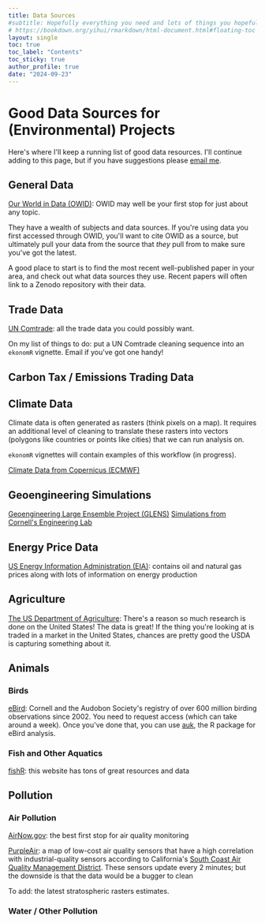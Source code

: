 ```yaml
---
title: Data Sources
#subtitle: Hopefully everything you need and lots of things you hopefully won't
# https://bookdown.org/yihui/rmarkdown/html-document.html#floating-toc
layout: single
toc: true
toc_label: "Contents"
toc_sticky: true
author_profile: true
date: "2024-09-23"
---
```


# Good Data Sources for (Environmental) Projects

Here's where I'll keep a running list of good data resources. I'll continue adding to this page, but if you have suggestions please [email me](mailto:j.stallman@yale.edu).

## General Data

[Our World in Data (OWID)](https://ourworldindata.org/): OWID may well be your first stop for just about any topic. 

They have a wealth of subjects and data sources. If you're using data you first accessed through OWID, you'll want to cite OWID as a source, but ultimately pull your data from the source that *they* pull from to make sure you've got the latest.

A good place to start is to find the most recent well-published paper in your area, and check out what data sources they use. Recent papers will often link to a Zenodo repository with their data.

## Trade Data

[UN Comtrade](https://comtradeplus.un.org/): all the trade data you could possibly want. 

On my list of things to do: put a UN Comtrade cleaning sequence into an `ekonomR` vignette. Email if you've got one handy!


## Carbon Tax / Emissions Trading Data

## Climate Data

Climate data is often generated as rasters (think pixels on a map). It requires an additional level of cleaning to translate these rasters into vectors (polygons like countries or points like cities) that we can run analysis on. 

`ekonomR` vignettes will contain examples of this workflow (in progress).

[Climate Data from Copernicus (ECMWF)](https://cds-beta.climate.copernicus.eu/)

## Geoengineering Simulations

[Geoengineering Large Ensemble Project (GLENS)](https://www.cesm.ucar.edu/community-projects/glens)
[Simulations from Cornell's Engineering Lab](https://climate-engineering.mae.cornell.edu/data/)


## Energy Price Data

[US Energy Information Administration (EIA)](https://www.eia.gov/): contains oil and natural gas prices along with lots of information on energy production

## Agriculture

[The US Department of Agriculture](https://www.usda.gov/): There's a reason so much research is done on the United States! The data is great! If the thing you're looking at is traded in a market in the United States, chances are pretty good the USDA is capturing something about it.


## Animals

### Birds
[eBird](https://science.ebird.org/en/use-ebird-data/download-ebird-data-products): Cornell and the Audobon Society's registry of over 600 million birding observations since 2002. You need to request access (which can take around a week). Once you've done that, you can use [auk](https://cornelllabofornithology.github.io/auk/), the R package for eBird analysis.

### Fish and Other Aquatics

[fishR](https://fishr-core-team.github.io/fishR/): this website has tons of great resources and data

## Pollution

### Air Pollution

[AirNow.gov](https://www.epa.gov/outdoor-air-quality-data): the best first stop for air quality monitoring

[PurpleAir](https://map.purpleair.com): a map of low-cost air quality sensors that have a high correlation with industrial-quality sensors according to California's [South Coast Air Quality Management District](https://www.aqmd.gov/aq-spec/evaluations/criteria-pollutants/summary-pm). These sensors update every 2 minutes; but the downside is that the data would be a bugger to clean

To add: the latest stratospheric rasters estimates.

### Water / Other Pollution
